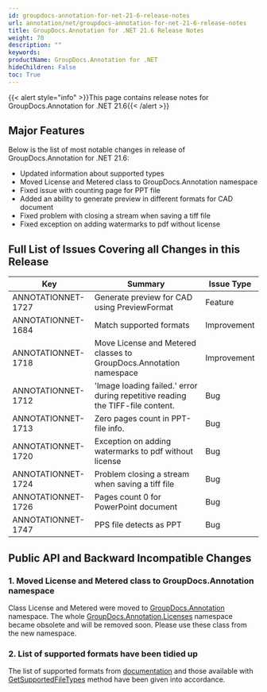 ```yaml
---
id: groupdocs-annotation-for-net-21-6-release-notes
url: annotation/net/groupdocs-annotation-for-net-21-6-release-notes
title: GroupDocs.Annotation for .NET 21.6 Release Notes
weight: 70
description: ""
keywords: 
productName: GroupDocs.Annotation for .NET
hideChildren: False
toc: True
---
```


{{< alert style="info" >}}This page contains release notes for GroupDocs.Annotation for .NET 21.6{{< /alert >}}

## Major Features

Below is the list of most notable changes in release of GroupDocs.Annotation for .NET 21.6:
*   Updated information about supported types
*   Moved License and Metered class to GroupDocs.Annotation namespace
*   Fixed issue with counting page for PPT file
*   Added an ability to generate preview in different formats for CAD document
*   Fixed problem with closing a stream when saving a tiff file
*   Fixed exception on adding watermarks to pdf without license

## Full List of Issues Covering all Changes in this Release

| Key | Summary | Issue Type |
| --- | --- | --- |
| ANNOTATIONNET-1727 | Generate preview for CAD using PreviewFormat | Feature |
| ANNOTATIONNET-1684 | Match supported formats | Improvement |
| ANNOTATIONNET-1718 | Move License and Metered classes to GroupDocs.Annotation namespace | Improvement |
| ANNOTATIONNET-1712 | 'Image loading failed.' error during repetitive reading the TIFF-file content. | Bug |
| ANNOTATIONNET-1713 | Zero pages count in PPT-file info. | Bug |
| ANNOTATIONNET-1720 | Exception on adding watermarks to pdf without license | Bug |
| ANNOTATIONNET-1724 | Problem closing a stream when saving a tiff file | Bug |
| ANNOTATIONNET-1726 | Pages count 0 for PowerPoint document | Bug |
| ANNOTATIONNET-1747 | PPS file detects as PPT | Bug |

## Public API and Backward Incompatible Changes

### 1. Moved License and Metered class to GroupDocs.Annotation namespace

Class License and Metered were moved to [GroupDocs.Annotation](https://apireference.groupdocs.com/annotation/net/groupdocs.annotation) namespace. The whole [GroupDocs.Annotation.Licenses](https://apireference.groupdocs.com/annotation/net/groupdocs.annotation.licenses) namespace became obsolete and will be removed soon. Please use these class from the new namespace.


### 2. List of supported formats have been tidied up

The list of supported formats from [documentation](https://docs.groupdocs.com/annotation/net/supported-document-formats/) and those available with [GetSupportedFileTypes](https://apireference.groupdocs.com/annotation/net/groupdocs.annotation/filetype/methods/getsupportedfiletypes) method have been given into accordance.
